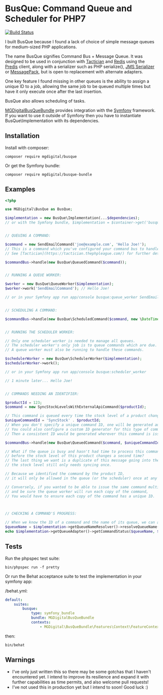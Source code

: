 BusQue: Command Queue and Scheduler for PHP7
============================================

[![Build Status](https://travis-ci.org/mgdigital/BusQue.svg?branch=master)](https://travis-ci.org/mgdigital/BusQue)

I built BusQue because I found a lack of choice of simple message queues for medium-sized PHP applications.

The name BusQue signifies Command Bus + Message Queue. It was designed to be used in conjunction with [Tactician](https://github.com/thephpleague/tactician) and [Redis](http://redis.io/) using the [Predis](https://github.com/nrk/predis) client, along with a serializer such as PHP serialize(), [JMS Serializer](https://github.com/schmittjoh/serializer) or [MessagePack](https://github.com/rybakit/msgpack.php), but is open to replacement with alternate adapters.

One key feature I found missing in other queues is the ability to assign a unique ID to a job, allowing the same job to be queued multiple times but have it only execute once after the last insertion.

BusQue also allows scheduling of tasks.

[MGDigitalBusQueBundle](https://github.com/mgdigital/BusQueBundle) provides integration with the [Symfony](http://symfony.com/) framework. If you want to use it outside of Symfony then you have to instantiate BusQue\Implementation with its dependencies.

Installation
------------

Install with composer:

    composer require mgdigital/busque
    
Or get the Symfony bundle:

    composer require mgdigital/busque-bundle

Examples
--------
```php
<?php

use MGDigital\BusQue as BusQue;

$implementation = new BusQue\Implementation(...$dependencies); 
// or with the Symfony bundle, $implementation = $container->get('busque.implementation');


// QUEUING A COMMAND:

$command = new SendEmailCommand('joe@example.com', 'Hello Joe!'); 
// This is a command which you've configured your command bus to handle,
// See [Tactician](https://tactician.thephpleague.com/) for further details.

$commandBus->handle(new BusQue\QueuedCommand($command));


// RUNNING A QUEUE WORKER:

$worker = new BusQue\QueueWorker($implementation);
$worker->work('SendEmailCommand'); // Hello Joe!

// or in your Symfony app run app/console busque:queue_worker SendEmailCommand


// SCHEDULING A COMMAND:

$commandBus->handle(new BusQue\ScheduledCommand($command, new \DateTime('+1 minute')));


// RUNNING THE SCHEDULER WORKER:

// Only one scheduler worker is needed to manage all queues.
// The scheduler worker's only job is to queue commands which are due.
// A queue worker must also be running to handle these commands.

$schedulerWorker = new BusQue\SchedulerWorker($implementation);
$schedulerWorker->work();

// or in your Symfony app run app/console busque:scheduler_worker

// 1 minute later... Hello Joe!


// COMMANDS NEEDING AN IDENTIFIER:

$productId = 123;
$command = new SyncStockLevelsWithExternalApiCommand($productId);

// This command is queued every time the stock level of a product changes, but we give the command an ID:
$uniqueCommandId = 'SyncStock' . $productId; 
// When you don't specify a unique command ID, one will be generated automatically.
// You could also configure a custom ID generator for this type of command,
// Then a consistent ID would be generated wherever this command is issued from in your app.

$commandBus->handle(new BusQue\QueuedCommand($command, $uniqueCommandId));

// What if the queue is busy and hasn't had time to process this command,
// before the stock level of this product changes a second time?
// The last thing we want is a duplicate of this message going into the queue, 
// the stock level still only needs syncing once.

// Because we identified the command by the product ID, 
// it will only be allowed in the queue (or the scheduler) once at any given time.

// Conversely, if you wanted to be able to issue the same command multiple times, 
// and be sure the queue worker will run each copy of the command,
// You would have to ensure each copy of the command has a unique ID.
 


// CHECKING A COMMAND'S PROGRESS:

// When we know the ID of a command and the name of its queue, we can also check its status:
$queueName = $implementation->getQueueNameResolver()->resolveQueueName($command);
echo $implementation->getQueueAdapter()->getCommandStatus($queueName, $uniqueCommandId); // completed
```   

Tests
-----

Run the phpspec test suite:

    bin/phpspec run -f pretty

Or run the Behat acceptance suite to test the implementation in your symfony app:

/behat.yml:

```yaml
default:
    suites:
        busque:
            type: symfony_bundle
            bundle: MGDigitalBusQueBundle
            contexts:
                - MGDigital\BusQueBundle\Features\Context\FeatureContext
```

then:

    bin/behat

Warnings
--------
- I've only just written this so there may be some gotchas that I haven't encountered yet. I intend to improve its resilience and expand it with further capabilities as time permits, and also welcome pull requests!
- I've not used this in production yet but I intend to soon! Good luck :)
